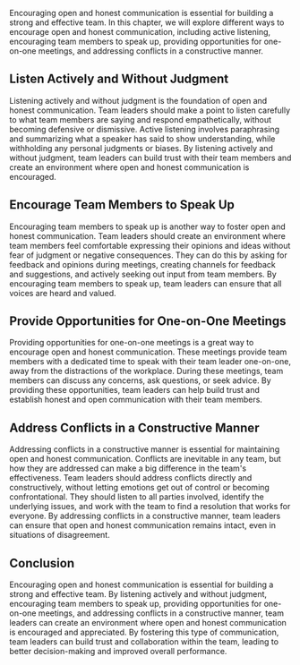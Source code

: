 

Encouraging open and honest communication is essential for building a strong and effective team. In this chapter, we will explore different ways to encourage open and honest communication, including active listening, encouraging team members to speak up, providing opportunities for one-on-one meetings, and addressing conflicts in a constructive manner.

## Listen Actively and Without Judgment

Listening actively and without judgment is the foundation of open and honest communication. Team leaders should make a point to listen carefully to what team members are saying and respond empathetically, without becoming defensive or dismissive. Active listening involves paraphrasing and summarizing what a speaker has said to show understanding, while withholding any personal judgments or biases. By listening actively and without judgment, team leaders can build trust with their team members and create an environment where open and honest communication is encouraged.

## Encourage Team Members to Speak Up

Encouraging team members to speak up is another way to foster open and honest communication. Team leaders should create an environment where team members feel comfortable expressing their opinions and ideas without fear of judgment or negative consequences. They can do this by asking for feedback and opinions during meetings, creating channels for feedback and suggestions, and actively seeking out input from team members. By encouraging team members to speak up, team leaders can ensure that all voices are heard and valued.

## Provide Opportunities for One-on-One Meetings

Providing opportunities for one-on-one meetings is a great way to encourage open and honest communication. These meetings provide team members with a dedicated time to speak with their team leader one-on-one, away from the distractions of the workplace. During these meetings, team members can discuss any concerns, ask questions, or seek advice. By providing these opportunities, team leaders can help build trust and establish honest and open communication with their team members.

## Address Conflicts in a Constructive Manner

Addressing conflicts in a constructive manner is essential for maintaining open and honest communication. Conflicts are inevitable in any team, but how they are addressed can make a big difference in the team's effectiveness. Team leaders should address conflicts directly and constructively, without letting emotions get out of control or becoming confrontational. They should listen to all parties involved, identify the underlying issues, and work with the team to find a resolution that works for everyone. By addressing conflicts in a constructive manner, team leaders can ensure that open and honest communication remains intact, even in situations of disagreement.

## Conclusion

Encouraging open and honest communication is essential for building a strong and effective team. By listening actively and without judgment, encouraging team members to speak up, providing opportunities for one-on-one meetings, and addressing conflicts in a constructive manner, team leaders can create an environment where open and honest communication is encouraged and appreciated. By fostering this type of communication, team leaders can build trust and collaboration within the team, leading to better decision-making and improved overall performance.

